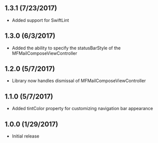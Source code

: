 ## 1.3.1 (7/23/2017)

- Added support for SwiftLint

## 1.3.0 (6/3/2017)

- Added the ability to specify the statusBarStyle of the MFMailComposeViewController

## 1.2.0 (5/7/2017)

- Library now handles dismissal of MFMailComposeViewController

## 1.1.0 (5/7/2017)

- Added tintColor property for customizing navigation bar appearance

## 1.0.0 (1/29/2017)

- Initial release
